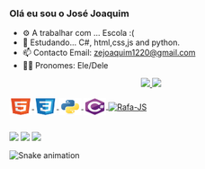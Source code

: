### Olá eu sou o José Joaquim
- ⚙️ A trabalhar com ... Escola :(
- 🌱 Estudando... C#, html,css,js and python.
- 📫 Contacto Email: zejoaquim1220@gmail.com
- 😶‍🌫️ Pronomes: Ele/Dele

<div align="center">
  <a href="https://github.com/zejoaquim1220">
  <img height="180em" src="https://github-readme-stats.vercel.app/api?username=zejoaquim1220&show_icons=true&theme=dark&include_all_commits=true&count_private=true"/>
  <img height="129em" src="https://github-readme-stats.vercel.app/api/top-langs/?username=zejoaquim1220&layout=compact&langs_count=7&theme=dark"/>
</div>
  <div style="display: inline_block"><br>
  <img align="center" alt="Rafa-HTML" height="30" width="40" src="https://raw.githubusercontent.com/devicons/devicon/master/icons/html5/html5-original.svg">
  <img align="center" alt="Rafa-CSS" height="30" width="40" src="https://raw.githubusercontent.com/devicons/devicon/master/icons/css3/css3-original.svg">
  <img align="center" alt="Rafa-Python" height="30" width="40" src="https://raw.githubusercontent.com/devicons/devicon/master/icons/python/python-original.svg">
  <img align="center" alt="Rafa-Csharp" height="30" width="40" src="https://raw.githubusercontent.com/devicons/devicon/master/icons/csharp/csharp-original.svg">
   <img align="center" alt="Rafa-JS" height="30" width="40" src="https://cdn.jsdelivr.net/gh/devicons/devicon/icons/javascript/javascript-plain.svg">
  </div>
  
  ##
 
<div>
  <a href="https://www.instagram.com/ze.joaquim" target="_blank"><img src="https://img.shields.io/badge/-Instagram-%23E4405F?style=for-the-badge&logo=instagram&logoColor=white" target="_blank"></a>
  <a href = "mailto:zejoaquim1220@gmail.com"><img src="https://img.shields.io/badge/-Gmail-%23333?style=for-the-badge&logo=gmail&logoColor=white" target="_blank"></a>
  <a href="https://www.linkedin.com/in/jos%C3%A9-joaquim-40648b22b/" target="_blank"><img src="https://img.shields.io/badge/-LinkedIn-%230077B5?style=for-the-badge&logo=linkedin&logoColor=white" target="_blank"></a> 
 
  ![Snake animation](https://github.com/zejoaquim1220/zejoaquim1220/blob/output/github-contribution-grid-snake.svg)
 
</div>
